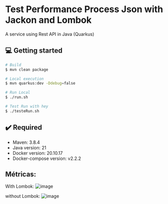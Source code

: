 # Test Performance Process Json with Jackon and Lombok

A service using Rest API in Java (Quarkus)



## 💻 Getting started

```bash
# Build 
$ mvn clean package

# Local execution
$ mvn quarkus:dev -Ddebug=false

# Run Local
$ ./run.sh

# Test Run with hey
$ ./testeRun.sh
```




## ✔️ Required
* Maven: 3.8.4
* Java version: 21
* Docker version: 20.10.17
* Docker-compose version: v2.2.2


## Métricas:

With Lombok:
![image](https://github.com/zsantana/quarkus-jackon-json-lombok/assets/17239827/30a9c11b-4621-48c4-8d43-6d5409fb4d90)


without Lombok:
![image](https://github.com/zsantana/quarkus-jackon-json-lombok/assets/17239827/17c959c0-1222-4b6b-a1c0-21c5a229bb5f)

